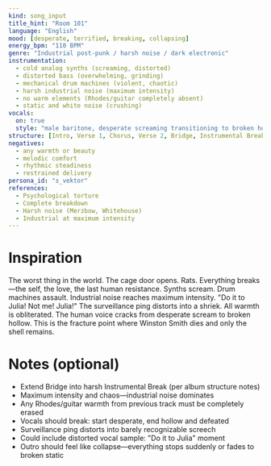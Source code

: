 ```yaml
---
kind: song_input
title_hint: "Room 101"
language: "English"
mood: [desperate, terrified, breaking, collapsing]
energy_bpm: "110 BPM"
genre: "Industrial post-punk / harsh noise / dark electronic"
instrumentation:
  - cold analog synths (screaming, distorted)
  - distorted bass (overwhelming, grinding)
  - mechanical drum machines (violent, chaotic)
  - harsh industrial noise (maximum intensity)
  - no warm elements (Rhodes/guitar completely absent)
  - static and white noise (crushing)
vocals:
  on: true
  style: "male baritone, desperate screaming transitioning to broken hollow; 'Do it to Julia!' moment"
structure: [Intro, Verse 1, Chorus, Verse 2, Bridge, Instrumental Break, Chorus, Outro]
negatives:
  - any warmth or beauty
  - melodic comfort
  - rhythmic steadiness
  - restrained delivery
persona_id: "s_vektor"
references:
  - Psychological torture
  - Complete breakdown
  - Harsh noise (Merzbow, Whitehouse)
  - Industrial at maximum intensity
---
```


# Inspiration

The worst thing in the world. The cage door opens. Rats. Everything breaks—the self, the love, the last human resistance. Synths scream. Drum machines assault. Industrial noise reaches maximum intensity. "Do it to Julia! Not me! Julia!" The surveillance ping distorts into a shriek. All warmth is obliterated. The human voice cracks from desperate scream to broken hollow. This is the fracture point where Winston Smith dies and only the shell remains.

# Notes (optional)

- Extend Bridge into harsh Instrumental Break (per album structure notes)
- Maximum intensity and chaos—industrial noise dominates
- Any Rhodes/guitar warmth from previous track must be completely erased
- Vocals should break: start desperate, end hollow and defeated
- Surveillance ping distorts into barely recognizable screech
- Could include distorted vocal sample: "Do it to Julia" moment
- Outro should feel like collapse—everything stops suddenly or fades to broken static
